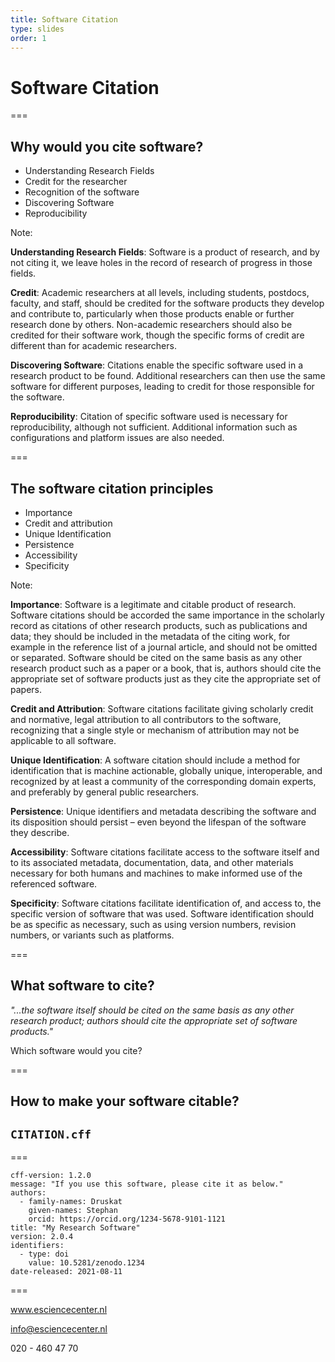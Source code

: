 ```yaml
---
title: Software Citation
type: slides
order: 1
---
```


<!-- .slide: data-state="title" -->

# Software Citation

===

<!-- .slide: data-state="standard" -->

## Why would you cite software?
- Understanding Research Fields
- Credit for the researcher
- Recognition of the software
- Discovering Software
- Reproducibility


Note:

**Understanding Research Fields**: Software is a product of research, and by not citing it, we leave holes in the record of research of progress in those fields.

**Credit**: Academic researchers at all levels, including students, postdocs, faculty, and staff, should be credited for the software products they develop and contribute to, particularly when those products enable or further research done by others. Non-academic researchers should also be credited for their software work, though the specific forms of credit are different than for academic researchers.

**Discovering Software**: Citations enable the specific software used in a research product to be found. Additional researchers can then use the same software for different purposes, leading to credit for those responsible for the software.

**Reproducibility**: Citation of specific software used is necessary for reproducibility, although not sufficient. Additional information such as configurations and platform issues are also needed.

===

<!-- .slide: data-state="standard" -->
## The software citation principles

- Importance
- Credit and attribution
- Unique Identification
- Persistence
- Accessibility
- Specificity



Note:

**Importance**: Software is a legitimate and citable product of research. Software citations should be accorded the same importance in the scholarly record as citations of other research products, such as publications and data; they should be included in the metadata of the citing work, for example in the reference list of a journal article, and should not be omitted or separated. Software should be cited on the same basis as any other research product such as a paper or a book, that is, authors should cite the appropriate set of software products just as they cite the appropriate set of papers.

**Credit and Attribution**: Software citations facilitate giving scholarly credit and normative, legal attribution to all contributors to the software, recognizing that a single style or mechanism of attribution may not be applicable to all software.

**Unique Identification**: A software citation should include a method for identification that is machine actionable, globally unique, interoperable, and recognized by at least a community of the corresponding domain experts, and preferably by general public researchers.

**Persistence**: Unique identifiers and metadata describing the software and its disposition should persist – even beyond the lifespan of the software they describe.

**Accessibility**: Software citations facilitate access to the software itself and to its associated metadata, documentation, data, and other materials necessary for both humans and machines to make informed use of the referenced software.

**Specificity**: Software citations facilitate identification of, and access to, the specific version of software that was used. Software identification should be as specific as necessary, such as using version numbers, revision numbers, or variants such as platforms.

===

<!-- .slide: data-state="standard" -->
## What software to cite?

*"...the software itself should be cited on the same basis as any other research product; authors should cite the appropriate set of software products."*

Which software would you cite?

===

<!-- .slide: data-state="standard" -->
## How to make your software citable?

## `CITATION.cff`

===

<!-- .slide: data-state="standard" -->
```
cff-version: 1.2.0
message: "If you use this software, please cite it as below."
authors:
  - family-names: Druskat
    given-names: Stephan
    orcid: https://orcid.org/1234-5678-9101-1121
title: "My Research Software"
version: 2.0.4
identifiers:
  - type: doi
    value: 10.5281/zenodo.1234
date-released: 2021-08-11
```

===

<!-- .slide: data-state="keepintouch" -->


www.esciencecenter.nl

info@esciencecenter.nl

020 - 460 47 70
